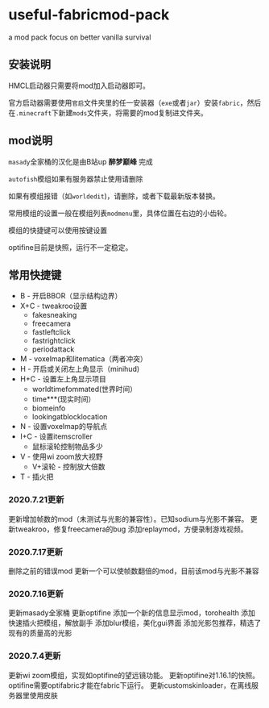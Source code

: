 # useful-fabricmod-pack
a mod pack focus on better vanilla survival

## 安装说明

HMCL启动器只需要将mod加入启动器即可。

官方启动器需要使用`官启`文件夹里的任一安装器（`exe`或者`jar`）安装`fabric`，然后在`.minecraft`下新建`mods`文件夹，将需要的mod复制进文件夹。

## mod说明

`masady`全家桶的汉化是由B站up **醉梦巅峰** 完成

`autofish`模组如果有服务器禁止使用请删除

如果有模组报错（如`worldedit`)，请删除，或者下载最新版本替换。

常用模组的设置一般在模组列表`modmenu`里，具体位置在右边的小齿轮。

模组的快捷键可以使用按键设置

optifine目前是快照，运行不一定稳定。

## 常用快捷键

* B - 开启BBOR（显示结构边界）
* X+C - tweakroo设置
	* fakesneaking
	* freecamera
	* fastleftclick
	* fastrightclick
	* periodattack
* M - voxelmap和litematica（两者冲突）
* H - 开启或关闭左上角显示（minihud)
* H+C - 设置左上角显示项目
	* worldtimefommated(世界时间）
	* time***(现实时间）
	* biomeinfo
	* lookingatblocklocation
* N - 设置voxelmap的导航点
* I+C - 设置itemscroller
	* 鼠标滚轮控制物品多少
* V - 使用wi zoom放大视野
    * V+滚轮 - 控制放大倍数
* T - 插火把

### 2020.7.21更新

更新增加帧数的mod（未测试与光影的兼容性）。已知sodium与光影不兼容。
更新tweakroo，修复freecamera的bug
添加replaymod，方便录制游戏视频。

### 2020.7.17更新

删除之前的错误mod
更新一个可以使帧数翻倍的mod，目前该mod与光影不兼容

### 2020.7.16更新

更新masady全家桶
更新optifine
添加一个新的信息显示mod，torohealth
添加快速插火把模组，解放副手
添加blur模组，美化gui界面
添加光影包推荐，精选了现有的质量高的光影



### 2020.7.4更新

更新wi zoom模组，实现如optifine的望远镜功能。
更新optifine对1.16.1的快照。optifine需要optifabric才能在fabric下运行。
更新customskinloader，在离线服务器里使用皮肤
			


